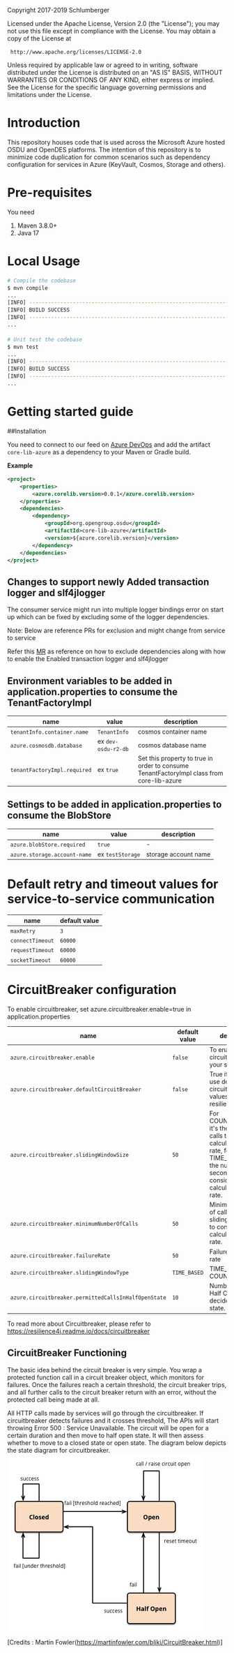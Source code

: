 Copyright 2017-2019 Schlumberger

Licensed under the Apache License, Version 2.0 (the "License");
you may not use this file except in compliance with the License.
You may obtain a copy of the License at

     http://www.apache.org/licenses/LICENSE-2.0

Unless required by applicable law or agreed to in writing, software
distributed under the License is distributed on an "AS IS" BASIS,
WITHOUT WARRANTIES OR CONDITIONS OF ANY KIND, either express or implied.
See the License for the specific language governing permissions and
limitations under the License.

# Introduction

This repository houses code that is used across the Microsoft Azure hosted OSDU and OpenDES platforms. The intention of this repository is to minimize code duplication for common scenarios such as dependency configuration for services in Azure (KeyVault, Cosmos, Storage and others).
 
# Pre-requisites

You need
 
 1. Maven 3.8.0+
 2. Java 17

# Local Usage

```bash
# Compile the codebase
$ mvn compile
...
[INFO] ------------------------------------------------------------------------
[INFO] BUILD SUCCESS
[INFO] ------------------------------------------------------------------------
...

# Unit test the codebase
$ mvn test
...
[INFO] ------------------------------------------------------------------------
[INFO] BUILD SUCCESS
[INFO] ------------------------------------------------------------------------
...
```

# Getting started guide

##Installation

You need to connect to our feed on [Azure DevOps](https://slb-swt.visualstudio.com/data-at-rest/ProdOps%20-%20Production%20Engineer/_packaging?feed=slb-dps&_a=feed) and add the artifact `core-lib-azure` as a dependency to your Maven or Gradle build.

**Example**

```xml
<project>
    <properties>
        <azure.corelib.version>0.0.1</azure.corelib.version>
    </properties>
    <dependencies>
        <dependency>
            <groupId>org.opengroup.osdu</groupId>
            <artifactId>core-lib-azure</artifactId>
            <version>${azure.corelib.version}</version>
        </dependency>
    </dependencies>
</project>
```

## Changes to support newly Added transaction logger and slf4jlogger
The consumer service might run into multiple logger bindings error on start up
which can be fixed by excluding some of the logger dependencies.

Note: Below are reference PRs for exclusion and might change from service to service

Refer this [MR](https://community.opengroup.org/osdu/platform/security-and-compliance/entitlements-azure/-/merge_requests/13) as reference on how to exclude dependencies along with how to enable the 
Enabled transaction logger and slf4jlogger

## Environment variables to be added in application.properties to consume the TenantFactoryImpl
| name | value | description |
| ---  | ---   | ---         |
| `tenantInfo.container.name` | `TenantInfo` | cosmos container name |
| `azure.cosmosdb.database` | ex `dev-osdu-r2-db` | cosmos database name |
| `tenantFactoryImpl.required` | ex `true` | Set this property to true in order to consume TenantFactoryImpl class from core-lib-azure |

## Settings to be added in application.properties to consume the BlobStore
| name | value | description |
| ---  | ---   | ---         |
| `azure.blobStore.required` | `true` | - |
| `azure.storage.account-name` | ex `testStorage` | storage account name |

# Default retry and timeout values for service-to-service communication
| name | default value |
| ---  | ---   | 
| `maxRetry` | `3` |
| `connectTimeout` | `60000` |
| `requestTimeout` | `60000` |
| `socketTimeout` | `60000` |

# CircuitBreaker configuration 
To enable circuitbreaker, set azure.circuitbreaker.enable=true in application.properties

| name | default value | description |
| ---  | ---           | ---         |   
| `azure.circuitbreaker.enable` | `false` | To enable circuitbreaker in your service |
| `azure.circuitbreaker.defaultCircuitBreaker` | `false` | True if you wish to use default circuitbreaker values set by resilience4j
| `azure.circuitbreaker.slidingWindowSize` | `50` | For COUNT_BASED, it's the number of calls to consider to calculate failure rate, for TIME_BASED, it's the number of seconds to consider to calculate failure rate.|
| `azure.circuitbreaker.minimumNumberOfCalls` | `50` | Minimum number of calls in the slidingWindowSize to consider calculating failure rate. |
| `azure.circuitbreaker.failureRate` | `50` | Failure threshold rate |
| `azure.circuitbreaker.slidingWindowType` | `TIME_BASED` | TIME_BASED or COUNT_BASED |
| `azure.circuitbreaker.permittedCallsInHalfOpenState` | `10` | Number of calls in Half Open State to decide the next state.|

To read more about Circuitbreaker, please refer to https://resilience4j.readme.io/docs/circuitbreaker

## CircuitBreaker Functioning
The basic idea behind the circuit breaker is very simple. You wrap a protected function call in a circuit breaker object, which monitors for failures. Once the failures reach a certain threshold, the circuit breaker trips, and all further calls to the circuit breaker return with an error, without the protected call being made at all.

All HTTP calls made by services will go through the circuitbreaker. If circuitbreaker detects failures and it crosses threshold, The APIs will start throwing Error 500 : Service Unavailable. The circuit will be open for a certain duration and then move to half open state. It will then assess whether to move to a closed state or open state. The diagram below depicts the state diagram for circuitbreaker.
![Alt text](docs/circuitbreakerstatediagram.png "Circuitbreaker State Diagram")


[Credits : Martin Fowler(https://martinfowler.com/bliki/CircuitBreaker.html)]


